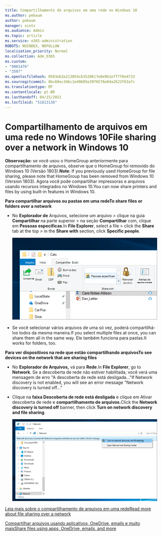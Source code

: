 ```yaml
---
title: Compartilhamento de arquivos em uma rede no Windows 10
ms.author: pebaum
author: pebaum
manager: scotv
ms.audience: Admin
ms.topic: article
ms.service: o365-administration
ROBOTS: NOINDEX, NOFOLLOW
localization_priority: Normal
ms.collection: Adm_O365
ms.custom:
- "9001476"
- "3507"
ms.openlocfilehash: 0503eb2e213054cb3528617e0e9b1eff7f0e4733
ms.sourcegitcommit: 8bc60ec34bc1e40685e3976576e04a2623f63a7c
ms.translationtype: MT
ms.contentlocale: pt-BR
ms.lasthandoff: 04/15/2021
ms.locfileid: "51813136"
---
```

# <a name="file-sharing-over-a-network-in-windows-10"></a><span data-ttu-id="95a08-102">Compartilhamento de arquivos em uma rede no Windows 10</span><span class="sxs-lookup"><span data-stu-id="95a08-102">File sharing over a network in Windows 10</span></span>

<span data-ttu-id="95a08-103">**Observação:** se você usou o HomeGroup anteriormente para compartilhamento de arquivos, observe que o HomeGroup foi removido do Windows 10 (Versão 1803).</span><span class="sxs-lookup"><span data-stu-id="95a08-103">**Note**: If you previously used HomeGroup for file sharing, please note that HomeGroup has been removed from Windows 10 (Version 1803).</span></span> <span data-ttu-id="95a08-104">Agora você pode compartilhar impressoras e arquivos usando recursos integrados no Windows 10.</span><span class="sxs-lookup"><span data-stu-id="95a08-104">You can now share printers and files by using built-in features in Windows 10.</span></span>

<span data-ttu-id="95a08-105">**Para compartilhar arquivos ou pastas em uma rede**</span><span class="sxs-lookup"><span data-stu-id="95a08-105">**To share files or folders over a network**</span></span>

- <span data-ttu-id="95a08-106">No **Explorador de** Arquivos, selecione um arquivo > clique na guia **Compartilhar** na parte superior > na seção **Compartilhar** com, clique em **Pessoas específicas**.</span><span class="sxs-lookup"><span data-stu-id="95a08-106">In **File Explorer**, select a file > click the **Share** tab at the top > in the **Share with** section, click **Specific people**.</span></span>

    ![Compartilhe um arquivo com pessoas específicas.](media/share-with-specific-people.png)
          
- <span data-ttu-id="95a08-108">Se você selecionar vários arquivos de uma só vez, poderá compartilhá-los todos da mesma maneira.</span><span class="sxs-lookup"><span data-stu-id="95a08-108">If you select multiple files at once, you can share them all in the same way.</span></span> <span data-ttu-id="95a08-109">Ele também funciona para pastas.</span><span class="sxs-lookup"><span data-stu-id="95a08-109">It works for folders, too.</span></span>

<span data-ttu-id="95a08-110">**Para ver dispositivos na rede que estão compartilhando arquivos**</span><span class="sxs-lookup"><span data-stu-id="95a08-110">**To see devices on the network that are sharing files**</span></span>

- <span data-ttu-id="95a08-111">No **Explorador de Arquivos,** vá para **Rede**.</span><span class="sxs-lookup"><span data-stu-id="95a08-111">In **File Explorer**, go to **Network**.</span></span> <span data-ttu-id="95a08-112">Se a descoberta de rede não estiver habilitada, você verá uma mensagem de erro "A descoberta de rede está desligada..."</span><span class="sxs-lookup"><span data-stu-id="95a08-112">If Network discovery is not enabled, you will see an error message "Network discovery is turned off..."</span></span>

- <span data-ttu-id="95a08-113">Clique na **faixa Descoberta de rede está desligada** e clique em Ativar descoberta de rede e **compartilhamento de arquivos.**</span><span class="sxs-lookup"><span data-stu-id="95a08-113">Click the **Network discovery is turned off** banner, then click **Turn on network discovery and file sharing**.</span></span>

    ![Ativar a descoberta de rede e o compartilhamento de arquivos.](media/turn-on-network-discovery.png)

[<span data-ttu-id="95a08-115">Leia mais sobre o compartilhamento de arquivos em uma rede</span><span class="sxs-lookup"><span data-stu-id="95a08-115">Read more about file sharing over a network</span></span>](https://support.microsoft.com/help/4092694/windows-10-file-sharing-over-a-network)

[<span data-ttu-id="95a08-116">Compartilhar arquivos usando aplicativos, OneDrive, emails e muito mais</span><span class="sxs-lookup"><span data-stu-id="95a08-116">Share files using apps, OneDrive, emails, and more</span></span>](https://support.microsoft.com/help/4027674/windows-10-share-files-in-file-explorer)
